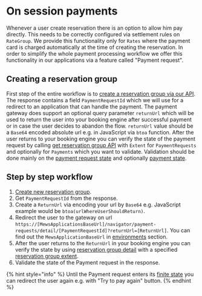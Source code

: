 # On session payments

Whenever a user create reservation there is an option to allow him pay directly. This needs to be correctly configured via
settlement rules on `RateGroup`. We provide this functionality only for `Rates` where the payment card is charged
automatically at the time of creating the reservation. In order to simplify the whole payment processing workflow
we offer this functionality in our applications via a feature called "Payment request".

## Creating a reservation group

First step of the entire workflow is to [create a reservation group via our API](../operations.md#create-reservation-group).
The response contains a field `PaymentRequestId` which we will use for a redirect to an application that can handle the payment.
The payment gateway does support an optional query parameter `returnUrl` which will be used to return the user into
your booking engine after successful payment or in case the user decides to abandon the flow. `returnUrl` value should
be a `Base64` encoded absolute url e.g. in JavaScript via `btoa` function. After the user returns to your
booking engine you can verify the state of the payment request by calling [get reservation group API](../operations.md#get-reservation-group)
with `Extent` for `PaymentRequests` and optionally for `Payments` which you want to validate. Validation should be done
mainly on the [payment request state](../operations.md#payment-request-state) and optionally [payment state](../operations.md#payment-state).

## Step by step workflow
1. [Create new reservation group](../operations.md#create-reservation-group).
2. Get `PaymentRequestId` from the response.
3. Create a `ReturnUrl` via encoding your url by `Base64` e.g. JavaScript example would be `btoa(urlWhereUserShouldReturn)`.  
4. Redirect the user to the gateway on url `https://[MewsApplicationsBaseUrl]/navigator/payment-requests/detail/[PaymentRequestId]?returnUrl=[ReturnUrl]`. You can find out the `MewsApplicationBaseUrl` in [environments](../environments.md) section.  
5. After the user returns to the `ReturnUrl` in your booking engine you can verify the state by using [reservation group detail](../operations.md#get-reservation-group) with a specified [reservation group extent](../operations.md#reservation-group-extent).  
6. Validate the state of the Payment request in the response.

{% hint style="info" %}
Until the Payment request enters its [finite state](../operations.md#payment-request-state) you can redirect the user again e.g. with "Try to pay again" button.
{% endhint %}
